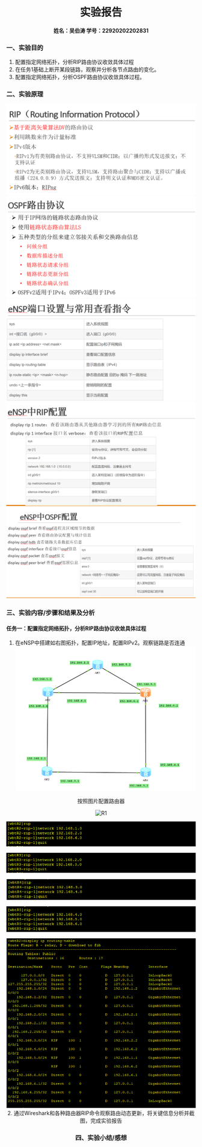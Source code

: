 # <center> 实验报告 <center>
#### <center>姓名：吴伯涛  学号：22920202202831  <center>

### **一、实验目的**

1. 配置指定网络拓扑，分析RIP路由协议收敛具体过程
2. 在任务1基础上断开某段链路，观察并分析各节点路由的变化。
2. 配置指定网络拓扑，分析OSPF路由协议收敛具体过程。


### 二、实验原理
![](RIP.png)
![asdsad](OSPF.png)
![asdsad](eNSP.png)
![asdsad](eNSP_RIP.png)
![asdsad](eNSP_OSPF.png)

### 三、实验内容/步骤和结果及分析
#### 任务一：配置指定网络拓扑，分析RIP路由协议收敛具体过程
1. 在eNSP中搭建如右图拓扑，配置IP地址，配置RIPv2。观察链路是否连通
![asdsad](1.2.png)
<center>按照图片配置路由器

![R1](r1.png)

![R2](r2.png)

![R3](r3.png)

![R4](r4.png)

![R5](r5.png)

![R5](1.1.png)
2. 通过Wireshark和各种路由器RIP命令观察路由动态更新，将关键信息分析并截图，完成实验报告
   

### 四、实验小结/感想